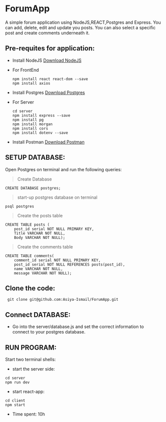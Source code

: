 # ForumApp

A simple forum application using NodeJS,REACT,Postgres and Express. You can add, delete, edit and update you posts. You can also select a specific post and create comments underneath it.

## Pre-requites for application:
- Install NodeJS
  [Download NodeJS](https://nodejs.org/en/download)
- For FrontEnd
  ```
  npm install react react-dom --save  
  npm install axios
  ```
- Install Postgres
  [Download Postgres](https://www.postgresql.org/download/)

- For Server
  ```
  cd server
  npm install express --save
  npm install pg
  npm install morgan
  npm install cors
  npm install dotenv --save
  ```
- Install Postman
  [Download Postman](https://www.postman.com/downloads/)

## SETUP DATABASE:

Open Postgres on terminal and run the following queries:

> Create Database
```
CREATE DATABASE postgres;
```

> start-up postgres database on terminal
```
psql postgres
```
  
> Create the posts table
```
CREATE TABLE posts (
    post_id serial NOT NULL PRIMARY KEY,
    Title VARCHAR NOT NULL,
    Body VARCHAR NOT NULL);
```
 
> Create the comments table
```
CREATE TABLE comments(
    comment_id serial NOT NULL PRIMARY KEY,
    post_id serial NOT NULL REFERENCES posts(post_id),
    name VARCHAR NOT NULL,
    message VARCHAR NOT NULL);
```
## Clone the code:
```
 git clone git@github.com:Asiya-Ismail/ForumApp.git
```

## Connect DATABASE:

- Go into the server/database.js and set the correct information to connect to your postgres database.

## RUN PROGRAM:

Start two terminal shells:

- start the server side:
```
cd server
npm run dev

```

- start react-app:
```
cd client
npm start
```

- Time spent: 10h
